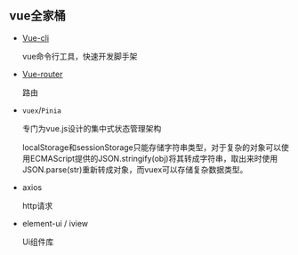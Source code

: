 ## vue全家桶

* [Vue-cli](https://cli.vuejs.org/)

    vue命令行工具，快速开发脚手架

* [Vue-router](https://router.vuejs.org/)

    路由

* ```vuex```/```Pinia```

    专门为vue.js设计的集中式状态管理架构

    localStorage和sessionStorage只能存储字符串类型，对于复杂的对象可以使用ECMAScript提供的JSON.stringify(obj)将其转成字符串，取出来时使用 JSON.parse(str)重新转成对象，而vuex可以存储复杂数据类型。

* axios

    http请求

* element-ui / iview 

    Ui组件库
    
